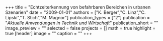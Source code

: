 +++
title = "Echtzeiterkennung von befahrbaren Bereichen in urbanen Szenarien"
date = "2009-01-01"
authors = ["K. Berger","C. Linz","C. Lipski","T. Stich","M. Magnor"]
publication_types = ["2"]
publication = "_Aktuelle Anwendungen in Technik und Wirtschaft_"
publication_short = ""
image_preview = ""
selected = false
projects = []
math = true
highlight = true
[header]
image = ""
caption = ""
+++

